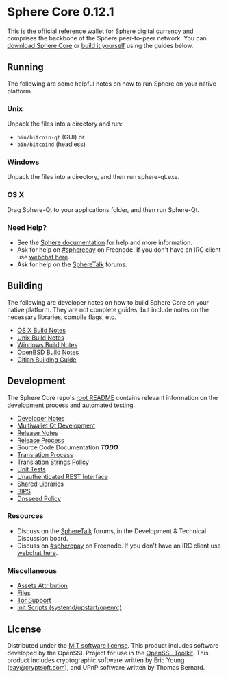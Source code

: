 Sphere Core 0.12.1
=====================

This is the official reference wallet for Sphere digital currency and comprises the backbone of the Sphere peer-to-peer network. You can [download Sphere Core](https://www.sphere.org/downloads/) or [build it yourself](#building) using the guides below.

Running
---------------------
The following are some helpful notes on how to run Sphere on your native platform.

### Unix

Unpack the files into a directory and run:

- `bin/bitcoin-qt` (GUI) or
- `bin/bitcoind` (headless)

### Windows

Unpack the files into a directory, and then run sphere-qt.exe.

### OS X

Drag Sphere-Qt to your applications folder, and then run Sphere-Qt.

### Need Help?

* See the [Sphere documentation](https://spherepay.atlassian.net/wiki/display/DOC)
for help and more information.
* Ask for help on [#spherepay](http://webchat.freenode.net?channels=spherepay) on Freenode. If you don't have an IRC client use [webchat here](http://webchat.freenode.net?channels=spherepay).
* Ask for help on the [SphereTalk](https://spheretalk.org/) forums.

Building
---------------------
The following are developer notes on how to build Sphere Core on your native platform. They are not complete guides, but include notes on the necessary libraries, compile flags, etc.

- [OS X Build Notes](build-osx.md)
- [Unix Build Notes](build-unix.md)
- [Windows Build Notes](build-windows.md)
- [OpenBSD Build Notes](build-openbsd.md)
- [Gitian Building Guide](gitian-building.md)

Development
---------------------
The Sphere Core repo's [root README](/README.md) contains relevant information on the development process and automated testing.

- [Developer Notes](developer-notes.md)
- [Multiwallet Qt Development](multiwallet-qt.md)
- [Release Notes](release-notes.md)
- [Release Process](release-process.md)
- Source Code Documentation ***TODO***
- [Translation Process](translation_process.md)
- [Translation Strings Policy](translation_strings_policy.md)
- [Unit Tests](unit-tests.md)
- [Unauthenticated REST Interface](REST-interface.md)
- [Shared Libraries](shared-libraries.md)
- [BIPS](bips.md)
- [Dnsseed Policy](dnsseed-policy.md)

### Resources
* Discuss on the [SphereTalk](https://spheretalk.org/) forums, in the Development & Technical Discussion board.
* Discuss on [#spherepay](http://webchat.freenode.net/?channels=spherepay) on Freenode. If you don't have an IRC client use [webchat here](http://webchat.freenode.net/?channels=spherepay).

### Miscellaneous
- [Assets Attribution](assets-attribution.md)
- [Files](files.md)
- [Tor Support](tor.md)
- [Init Scripts (systemd/upstart/openrc)](init.md)

License
---------------------
Distributed under the [MIT software license](http://www.opensource.org/licenses/mit-license.php).
This product includes software developed by the OpenSSL Project for use in the [OpenSSL Toolkit](https://www.openssl.org/). This product includes
cryptographic software written by Eric Young ([eay@cryptsoft.com](mailto:eay@cryptsoft.com)), and UPnP software written by Thomas Bernard.
